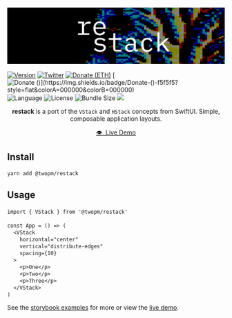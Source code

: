 

<a href=""><img src="https://github.com/bfollington/restack/blob/master/banner.png?raw=true" /></a>
<br />

[![Version](https://img.shields.io/npm/v/@twopm/restack?style=flat&colorA=000000&colorB=000000)](https://npmjs.com/package/@twopm/restack)
[![Twitter](https://img.shields.io/twitter/follow/vivavolt?label=%40vivavolt&style=flat&colorA=000000&colorB=000000&logo=twitter&logoColor=000000)](https://twitter.com/vivavolt)
[![Donate (ETH)](https://img.shields.io/badge/Donate-(ETH)-f5f5f5?style=flat&colorA=000000&colorB=000000)](https://blockchain.com/eth/address/0x981e493b795A7a28c43Bf8d7a8E125C419435Fa7)
[![Donate ($)](https://img.shields.io/badge/Donate-($)-f5f5f5?style=flat&colorA=000000&colorB=000000)](https://ko-fi.com/vivavolt)
![Language](https://img.shields.io/github/languages/top/bfollington/restack?style=flat&colorA=000000&colorB=000000)
![License](https://img.shields.io/github/license/bfollington/restack?style=flat&colorA=000000&colorB=000000)
![Bundle Size](https://img.shields.io/bundlephobia/min/@twopm/restack?style=flat&colorA=000000&colorB=000000)
<a href="https://app.netlify.com/sites/restack/deploys"><img src="https://api.netlify.com/api/v1/badges/002db124-6e09-477e-833b-82ef52391196/deploy-status"></a>

<p align="center"><strong>restack</strong> is a port of the <code>VStack</code> and <code>HStack</code> concepts from SwiftUI. Simple, composable application layouts.

<p align="center"><a href="https://restack.netlify.app/">👁 &nbsp;Live Demo</a></p>


## Install

```sh
yarn add @twopm/restack
```

## Usage

```tsx
import { VStack } from '@twopm/restack'

const App = () => (
  <VStack
    horizontal="center"
    vertical="distribute-edges"
    spacing={10}
  >
    <p>One</p>
    <p>Two</p>
    <p>Three</p>
  </VStack>
)
```

See the [storybook examples](https://github.com/bfollington/restack/blob/master/src/stories/MiniApp.tsx) for more or view the [live demo](
https://restack.netlify.app/).
